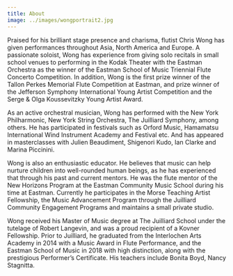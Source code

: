 ```yaml
---
title: About
image: ../images/wongportrait2.jpg
---
```

Praised for his brilliant stage presence and charisma, flutist Chris Wong has given performances throughout Asia, North America and Europe. A passionate soloist, Wong has experience from giving solo recitals in small school venues to performing in the Kodak Theater with the Eastman Orchestra as the winner of the Eastman School of Music Triennial Flute Concerto Competition. In addition, Wong is the first prize winner of the Tallon Perkes Memorial Flute Competition at Eastman, and prize winner of the Jefferson Symphony International Young Artist Competition and the Serge & Olga Koussevitzky Young Artist Award.

As an active orchestral musician, Wong has performed with the New York Philharmonic, New York String Orchestra, The Juilliard Symphony, among others. He has participated in festivals such as Orford Music, Hamamatsu International Wind Instrument Academy and Festival etc. And has appeared in masterclasses with Julien Beaudiment, Shigenori Kudo, Ian Clarke and Marina Piccinini.

Wong is also an enthusiastic educator. He believes that music can help nurture children into well-rounded human beings, as he has experienced that through his past and current mentors. He was the flute mentor of the New Horizons Program at the Eastman Community Music School during his time at Eastman. Currently he participates in the Morse Teaching Artist Fellowship, the Music Advancement Program through the Juilliard Community Engagement Programs and maintains a small private studio.

Wong received his Master of Music degree at The Juilliard School under the tutelage of Robert Langevin, and was a proud recipient of a Kovner Fellowship. Prior to Juilliard, he graduated from the Interlochen Arts Academy in 2014 with a Music Award in Flute Performance, and the Eastman School of Music in 2018 with high distinction, along with the prestigious Performer’s Certificate. His teachers include Bonita Boyd, Nancy Stagnitta.
